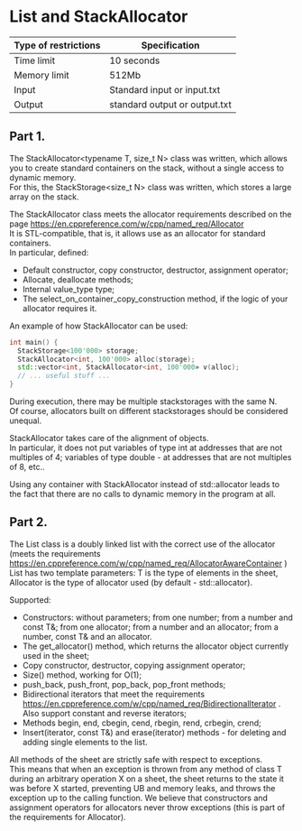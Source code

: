 # List and StackAllocator
| Type of restrictions | Specification |
| ------------- | ------------- |
| Time limit | 10 seconds |
| Memory limit | 512Mb |
| Input | Standard input or input.txt |
| Output | standard output or output.txt |

## Part 1.

The StackAllocator<typename T, size_t N> class was written, which allows you to create standard containers on the stack, without a single access to dynamic memory.\
For this, the StackStorage<size_t N> class was written, which stores a large array on the stack.

The StackAllocator class meets the allocator requirements described on the page https://en.cppreference.com/w/cpp/named_req/Allocator \
It is STL-compatible, that is, it allows use as an allocator for standard containers.\
In particular, defined:

- Default constructor, copy constructor, destructor, assignment operator;
- Allocate, deallocate methods;
- Internal value_type type;
- The select_on_container_copy_construction method, if the logic of your allocator requires it.

An example of how StackAllocator can be used:
```c++
int main() {
  StackStorage<100'000> storage;
  StackAllocator<int, 100'000> alloc(storage);
  std::vector<int, StackAllocator<int, 100'000» v(alloc);
  // ... useful stuff ...
}
```
During execution, there may be multiple stackstorages with the same N.\
Of course, allocators built on different stackstorages should be considered unequal.

StackAllocator takes care of the alignment of objects.\
In particular, it does not put variables of type int at addresses that are not multiples of 4; variables of type double - at addresses that are not multiples of 8, etc..

Using any container with StackAllocator instead of std::allocator leads to the fact that there are no calls to dynamic memory in the program at all.

## Part 2.
The List class is a doubly linked list with the correct use of the allocator (meets the requirements https://en.cppreference.com/w/cpp/named_req/AllocatorAwareContainer )\
List has two template parameters: T is the type of elements in the sheet, Allocator is the type of allocator used (by default - std::allocator<T>).

Supported:
- Constructors: without parameters; from one number; from a number and const T&; from one allocator; from a number and an allocator; from a number, const T& and an allocator.
- The get_allocator() method, which returns the allocator object currently used in the sheet;
- Copy constructor, destructor, copying assignment operator;
- Size() method, working for O(1);
- push_back, push_front, pop_back, pop_front methods;
- Bidirectional iterators that meet the requirements https://en.cppreference.com/w/cpp/named_req/BidirectionalIterator .
Also support constant and reverse iterators;
- Methods begin, end, cbegin, cend, rbegin, rend, crbegin, crend;
- Insert(iterator, const T&) and erase(iterator) methods - for deleting and adding single elements to the list.

All methods of the sheet are strictly safe with respect to exceptions.\
This means that when an exception is thrown from any method of class T during an arbitrary operation X on a sheet, the sheet returns to the state it was before X started, preventing UB and memory leaks, and throws the exception up to the calling function.
We believe that constructors and assignment operators for allocators never throw exceptions (this is part of the requirements for Allocator).
